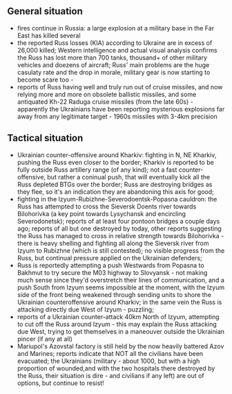 ## General situation

- fires continue in Russia: a large explosion at a military base in the Far East has killed several
- the reported Russ losses (KIA)  according to Ukraine are in excess of 26,000 killed; Western intelligence and actual visual analysis confirms the Russ has lost more than 700 tanks, thousand+ of other military vehicles and doezens of aircraft; Russ' main problems are the huge casulaty rate and the drop in morale, military gear is now starting to become scare too -
- reports of Russ having well and truly run out of cruise missiles, and now relying more and more on obsolete ballistic missiles, and some antiquated Kh-22 Raduga cruise missiles (from the late 60s) - apparently the Ukrainians have been reporting mysterious explosions far away from any legitimate target - 1960s missiles with 3-4km precision


## Tactical situation

- Ukrainian counter-offensive around Kharkiv: fighting in N, NE Kharkiv, pushing the Russ even closer to the border; Kharkiv is reported to be fully outside Russ artillery range (of any kind); not a fast counter-offensive, but rather a coninual push, that will eventually kick all the Russ depleted BTGs over the border; Russ are destroying bridges as they flee, so it's an indication they are abandoning this axis for good;
- fighting in the Izyum-Rubizhne-Severodoentsk-Popasna cauldron: the Russ has attempted to cross the Sieversk Doents river towards Bilohorivka (a key point towards Lysychansk and encircling Severodonetsk); reports of at least four pontoon bridges a couple days ago; reports of all but one destroyed by today, other reports suggesting the Russ has managed to cross in relative strength towards Bilohorivka - there is heavy shelling and fighting all along the Sieversk river from Izyum to Rubizhne (which is still contested); no visible progress from the Russ, but continual pressure applied on the Ukrainian defenders;
- Russ is reportedly attempting a push Westwards from Popasna to Bakhmut to try secure the M03 highway to Slovyansk - not making much sense since they'd overstretch their lines of communication, and a push South from Izyum seems impossible at the moment, with the Izyum side of the front being weakened through sending units to shore the Ukrainian counteroffensive around Kharkiv; in the same vein the Russ is attacking directly due West of Izyum - puzzling;
- reports of a Ukrainian counter-attack 40km North of Izyum, attempting to cut off the Russ around Izyum - this may explain the Russ attacking due West, trying to get themselves in a maneouver outside the Ukrainian pincer (if any at all)
- Mariupol's Azovstal factory is still held by the now heavily battered Azov and Marines; reports indicate that NOT all the civilians have been evacuated; the Ukrainians (military - about 1000, but with a high proportion of wounded,and with the two hospitals there destroyed by the Russ, their situation is dire - and civilians if any left) are out of options, but continue to resist!
